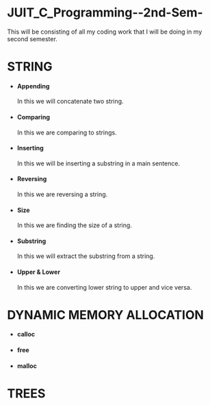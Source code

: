# JUIT_C_Programming--2nd-Sem-
This will be consisting of all my coding work that I will be doing in my second semester.
<br>
# STRING
- #### Appending
    In this we will concatenate two string.
- #### Comparing <br> 
    In this we are comparing to strings.
- #### Inserting
    In this we will be inserting a substring in a main sentence.
- #### Reversing
    In this we are reversing a string.
- #### Size
    In this we are finding the size of a string.
- #### Substring
    In this we will extract the substring from a string.   
- #### Upper & Lower
    In this we are converting lower string to upper and vice versa.
# DYNAMIC MEMORY ALLOCATION
- #### calloc
- #### free
- #### malloc
# TREES
